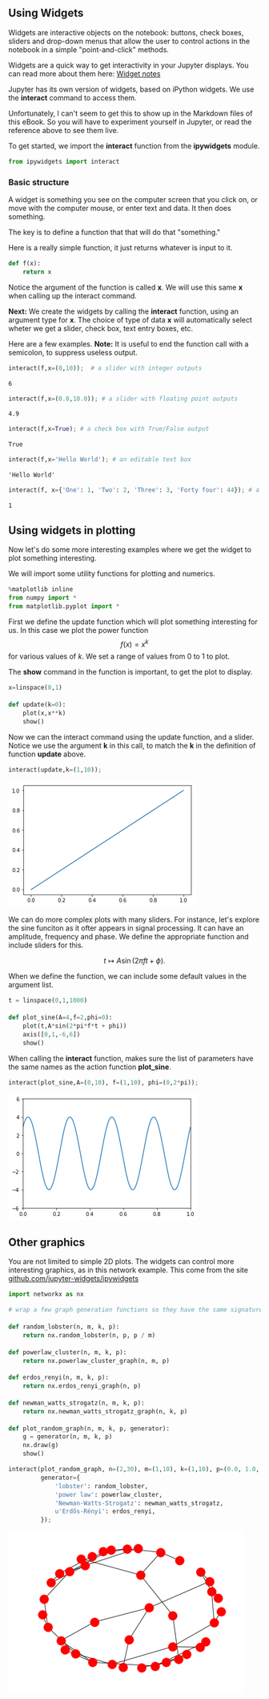 
## Using Widgets

Widgets are interactive objects on the notebook: buttons, check boxes, sliders and drop-down menus that allow the user to control actions in the notebook in a simple "point-and-click" methods.

Widgets are a quick way to get interactivity in your Jupyter displays. You can read more about them here:
[Widget notes](http://ipywidgets.readthedocs.io/en/latest/examples/Widget%20Basics.html)

Jupyter has its own version of widgets, based on iPython widgets. We use the **interact** command to access them. 

Unfortunately, I can't seem to get this to show up in the Markdown files of this eBook. So you will have to experiment yourself in Jupyter, or read the reference above to see them live. 


To get started, we import the **interact** function from the **ipywidgets** module. 


```python
from ipywidgets import interact
```

### Basic structure

A widget is something you see on the computer screen that you click on, or move with the computer mouse, or enter text and data. It then does something. 

The key is to define a function that that will do that "something." 

Here is a really simple function, it just returns whatever is input to it. 


```python
def f(x):
    return x
```

Notice the argument of the function is called **x**. We will use this same **x** when calling up the interact command. 


**Next:** We create the widgets by calling the **interact** function, using an argument type for **x**. The choice of type of data **x** will automatically select wheter we get a slider, check box, text entry boxes, etc.

Here are a few examples. **Note:** It is useful to end the function call with a semicolon, to suppress useless output. 


```python
interact(f,x=(0,10));  # a slider with integer outputs
```


    6



```python
interact(f,x=(0.0,10.0)); # a slider with floating point outputs 
```


    4.9



```python
interact(f,x=True); # a check box with True/False output
```


    True



```python
interact(f,x='Hello World'); # an editable text box
```


    'Hello World'



```python
interact(f, x={'One': 1, 'Two': 2, 'Three': 3, 'Forty four': 44}); # a drop-down list
```


    1


## Using widgets in plotting

Now let's do some more interesting examples where we get the widget to plot something interesting.

We will import some utility functions for plotting and numerics.


```python
%matplotlib inline
from numpy import *
from matplotlib.pyplot import *
```

First we define the update function which will plot something interesting for us. In this case we plot the power function $$f(x) = x^k$$ for various values of $k$. We set a range of values from 0 to 1 to plot. 

The **show** command in the function is important, to get the plot to display.


```python
x=linspace(0,1)

def update(k=0):
    plot(x,x**k)
    show()
```

Now we can the interact command using the update function, and a slider. Notice we use the argument **k** in this call, to match the **k** in the definition of function **update** above.


```python
interact(update,k=(1,10));
```


![png](images/widgets_line.png)


We can do more complex plots with many sliders. For instance, let's explore the sine funciton as it ofter appears in signal processing. It can have an amplitude, frequency and phase. We define the appropriate function and include sliders for this.

$$t\mapsto A\sin(2\pi f t + \phi ).$$

When we define the function, we can include some default values in the argument list.


```python
t = linspace(0,1,1000)

def plot_sine(A=4,f=2,phi=0):
    plot(t,A*sin(2*pi*f*t + phi))
    axis([0,1,-6,6])
    show()
```

When calling the **interact** function, makes sure the list of parameters have the same names as the action function **plot_sine**.


```python
interact(plot_sine,A=(0,10), f=(1,10), phi=(0,2*pi));
```


![png](images/widgets_sine.png)


## Other graphics

You are not limited to simple 2D plots. The widgets can control more interesting graphics, as in this network example. This come from the site  [github.com/jupyter-widgets/ipywidgets](https://github.com/jupyter-widgets/ipywidgets)


```python
import networkx as nx
```


```python
# wrap a few graph generation functions so they have the same signature

def random_lobster(n, m, k, p):
    return nx.random_lobster(n, p, p / m)

def powerlaw_cluster(n, m, k, p):
    return nx.powerlaw_cluster_graph(n, m, p)

def erdos_renyi(n, m, k, p):
    return nx.erdos_renyi_graph(n, p)

def newman_watts_strogatz(n, m, k, p):
    return nx.newman_watts_strogatz_graph(n, k, p)

def plot_random_graph(n, m, k, p, generator):
    g = generator(n, m, k, p)
    nx.draw(g)
    show()
```


```python
interact(plot_random_graph, n=(2,30), m=(1,10), k=(1,10), p=(0.0, 1.0, 0.001),
         generator={
             'lobster': random_lobster,
             'power law': powerlaw_cluster,
             'Newman-Watts-Strogatz': newman_watts_strogatz,
             u'Erdős-Rényi': erdos_renyi,
         });
```


![png](images/widgets_network.png)



```python

```
